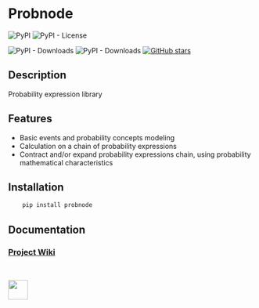 # Probnode

![PyPI](https://img.shields.io/pypi/v/probnode)
![PyPI - License](https://img.shields.io/pypi/l/probnode)


![PyPI - Downloads](https://img.shields.io/pypi/dm/probnode)
![PyPI - Downloads](https://img.shields.io/pypi/dw/probnode?color=gree)
[![GitHub stars](https://img.shields.io/github/stars/medasmarathon/Probnode)](https://github.com/medasmarathon/Probnode/stargazers)

## Description

Probability expression library

## Features

- Basic events and probability concepts modeling
- Calculation on a chain of probability expressions
- Contract and/or expand probability expressions chain, using probability mathematical characteristics

## Installation

```python
    pip install probnode
```

## Documentation

### [Project Wiki](https://github.com/medasmarathon/Probnode/wiki)

<br>

<a href="https://www.buymeacoffee.com/dangduc"><img height="40" src="https://img.buymeacoffee.com/button-api/?text=Support&emoji=&slug=dangduc&button_colour=1db487&font_colour=000000&font_family=Comic&outline_colour=000000&coffee_colour=FFDD00" /></a>
